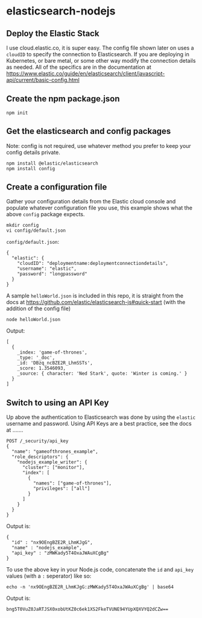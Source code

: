 # elasticsearch-nodejs

## Deploy the Elastic Stack
I use cloud.elastic.co, it is super easy.  The config file shown later on uses a `cloudID` to specify the connection to Elasticsearch.  If you are deploying in Kubernetes, or bare metal, or some other way modify the connection details as needed.  All of the specifics are in the documentation at https://www.elastic.co/guide/en/elasticsearch/client/javascript-api/current/basic-config.html


## Create the npm package.json
```
npm init
```

## Get the elasticsearch and config packages

Note: config is not required, use whatever method you prefer to keep your config details private.
```
npm install @elastic/elasticsearch
npm install config
```

## Create a configuration file

Gather your configuration details from the Elastic cloud console and populate
whatever configuration file you use, this example shows what the above `config` package expects.

```
mkdir config
vi config/default.json
```

`config/default.json`:
```
{
  "elastic": {
    "cloudID": "deploymentname:deploymentconnectiondetails",
    "username": "elastic",
    "password": "longpassword"
  }
}
```

A sample `helloWorld.json` is included in this repo, it is straight from the docs at https://github.com/elastic/elasticsearch-js#quick-start (with the addition of the config file)

```
node helloWorld.json
```

Output:
```
[
  {
    _index: 'game-of-thrones',
    _type: '_doc',
    _id: 'DBzq_ncBZE2R_LhmSSTs',
    _score: 1.3546093,
    _source: { character: 'Ned Stark', quote: 'Winter is coming.' }
  }
]
```

## Switch to using an API Key
Up above the authentication to Elasticsearch was done by using the `elastic`
username and password.  Using API Keys are a best practice, see the docs at .......

```
POST /_security/api_key
{
  "name": "gameofthrones_example",
  "role_descriptors": {
    "nodejs_example_writer": {
      "cluster": ["monitor"],
      "index": [
        {
          "names": ["game-of-thrones"],
          "privileges": ["all"]
        }
      ]
    }
  }
}
```

Output is:
```
{
  "id" : "nx9OEngBZE2R_LhmKJgG",
  "name" : "nodejs_example",
  "api_key" : "zMWKady5T4OxaJWAuXCgBg"
}
```

To use the above key in your Node.js code, concatenate the `id` and `api_key`
values (with a `:` seperator) like so:
```
echo -n 'nx9OEngBZE2R_LhmKJgG:zMWKady5T4OxaJWAuXCgBg' | base64
```

Output is:
```
bng5T0VuZ0JaRTJSX0xobUtKZ0c6ek1XS2FkeTVUNE94YUpXQXVYQ2dCZw==
```

